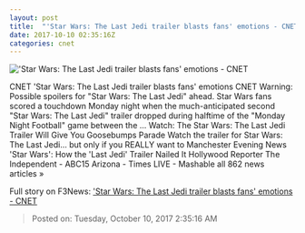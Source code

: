 ```yaml
---
layout: post
title:  "'Star Wars: The Last Jedi trailer blasts fans' emotions - CNET"
date: 2017-10-10 02:35:16Z
categories: cnet
---
```


!['Star Wars: The Last Jedi trailer blasts fans' emotions - CNET](https://cnet3.cbsistatic.com/img/XvqAN4HsXcYcfqRv3T1LW-iyXwo=/670x503/2017/10/09/1ecec21f-8abf-40b2-bb96-be329f934a5f/1lukereylightsaber.jpg)

CNET 'Star Wars: The Last Jedi trailer blasts fans' emotions CNET Warning: Possible spoilers for "Star Wars: The Last Jedi" ahead. Star Wars fans scored a touchdown Monday night when the much-anticipated second "Star Wars: The Last Jedi" trailer dropped during halftime of the "Monday Night Football" game between the ... Watch: The Star Wars: The Last Jedi Trailer Will Give You Goosebumps Parade Watch the trailer for Star Wars: The Last Jedi... but only if you REALLY want to Manchester Evening News 'Star Wars': How the 'Last Jedi' Trailer Nailed It Hollywood Reporter The Independent - ABC15 Arizona - Times LIVE - Mashable all 862 news articles »


Full story on F3News: ['Star Wars: The Last Jedi trailer blasts fans' emotions - CNET](http://www.f3nws.com/n/rNtxtB)

> Posted on: Tuesday, October 10, 2017 2:35:16 AM
